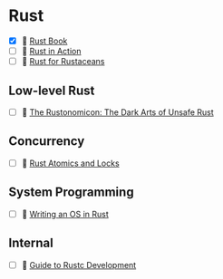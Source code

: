 # Rust

- [x] 📘 [Rust Book](https://doc.rust-lang.org/book/)
- [ ] 📘 [Rust in Action](https://www.manning.com/books/rust-in-action)
- [ ] 📘 [Rust for Rustaceans](https://nostarch.com/rust-rustaceans)

## Low-level Rust

- [ ] 📘 [The Rustonomicon: The Dark Arts of Unsafe Rust](https://doc.rust-lang.org/nomicon/index.html)

## Concurrency

- [ ] 📘 [Rust Atomics and Locks](https://marabos.nl/atomics/)

## System Programming

- [ ] 📘 [Writing an OS in Rust](https://os.phil-opp.com/)

## Internal

- [ ] 📘 [Guide to Rustc Development](https://rustc-dev-guide.rust-lang.org/)
